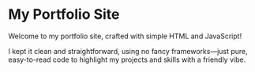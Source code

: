 # My Portfolio Site

Welcome to my portfolio site, crafted with simple HTML and JavaScript!

I kept it clean and straightforward, using no fancy frameworks—just pure, easy-to-read code to highlight my projects and skills with a friendly vibe.

